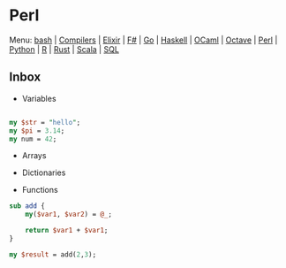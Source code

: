 # Perl

Menu: [bash](bash.md) | [Compilers](compilers.ms) | [Elixir](elixir.md) |  [F#](fsharp.ms) | [Go](go.md) | [Haskell](haskell.md) | [OCaml](ocaml.md) | [Octave](octave.md) | [Perl](perl.org) | [Python](python.md) | [R](r.md) | [Rust](rust.md) | [Scala](scala.md)  | [SQL](sql.md)

## Inbox

* Variables

```perl

my $str = "hello";
my $pi = 3.14;
my num = 42;

```

* Arrays

* Dictionaries


* Functions

```perl
sub add {
	my($var1, $var2) = @_;

	return $var1 + $var1;
}

my $result = add(2,3);
```
